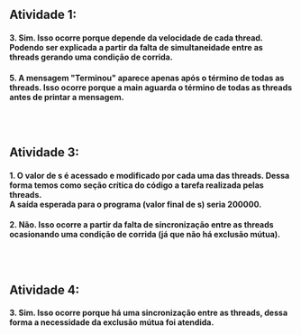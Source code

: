 <h2>Atividade 1:
<h4>3. Sim. Isso ocorre porque depende da velocidade de cada thread. Podendo ser explicada a partir da falta de simultaneidade entre as threads gerando uma condição de corrida.

<br>
<h4>5. A mensagem "Terminou" aparece apenas após o término de todas as threads. Isso ocorre porque a main aguarda o término de todas as threads antes de printar a mensagem.


<br><br>

<h2>Atividade 3:
<h4>1. O valor de s é acessado e modificado por cada uma das threads. Dessa forma temos como seção crítica do código a tarefa realizada pelas threads. <br>
A saída esperada para o programa (valor final de s) seria 200000.

<br>
<h4>2. Não. Isso ocorre a partir da falta de sincronização entre as threads ocasionando uma condição de corrida (já que não há exclusão mútua).


<br><br>


<h2>Atividade 4:
<h4>3. Sim. Isso ocorre porque há uma sincronização entre as threads, dessa forma a necessidade da exclusão mútua foi atendida.